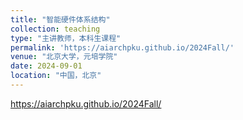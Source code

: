 ```yaml
---
title: "智能硬件体系结构"
collection: teaching
type: "主讲教师，本科生课程"
permalink: 'https://aiarchpku.github.io/2024Fall/'
venue: "北京大学，元培学院"
date: 2024-09-01
location: "中国，北京"
---
```


https://aiarchpku.github.io/2024Fall/
